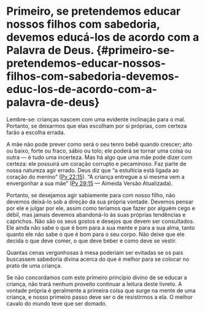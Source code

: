 # Primeiro, se pretendemos educar nossos filhos com sabedoria, devemos educá-los de acordo com a Palavra de Deus. {#primeiro-se-pretendemos-educar-nossos-filhos-com-sabedoria-devemos-educ-los-de-acordo-com-a-palavra-de-deus}

Lembre-se: crianças nascem com uma evidente inclinação para o mal. Portanto, se deixarmos que elas escolham por si próprias, com certeza farão a escolha errada.

A mãe não pode prever como será o seu tenro bebê quando crescer; alto ou baixo, forte ou fraco, sábio ou tolo; ele poderá se tornar uma coisa ou outra — é tudo uma incerteza. Mas há algo que uma mãe pode dizer com certeza: ele possuirá um coração corrupto e pecaminoso. Faz parte de nossa natureza agir errado. Deus diz que “a estultícia está ligada ao coração do menino” ([Pv 22:15](http://bibliaonline.com.br/acf/pv/22/15)). “A criança entregue a si mesma vem a envergonhar a sua mãe” ([Pv 29:15](http://bibliaonline.com.br/acf/pv/29/15) — Almeida Versão Atualizada).

Portanto, se desejamos agir sabiamente para com nosso filho, não devemos deixá-lo sob a direção da sua própria vontade. Devemos pensar por ele e julgar por ele, assim como teríamos que fazer por alguém cego e débil, mas jamais devemos abandoná-lo às suas próprias tendências e caprichos. Não são os seus gostos e desejos que devem ser consultados. Ele ainda não sabe o que é bom para a sua mente e para a sua alma, tanto quanto ele não sabe o que é bom para o seu corpo. Não deixe que ele decida o que deve comer, o que deve beber e como deve se vestir.

Quantas cenas vergonhosas à mesa poderiam ser evitadas se os pais buscassem sabedoria divina acerca do que é melhor para se colocar no prato de uma criança.

Se não concordamos com este primeiro princípio divino de se educar a criança, não trará nenhum proveito continuar a leitura deste livreto. A vontade própria é geralmente a primeira coisa que surge na mente de uma criança, e nosso primeiro passo deve ser o de resistirmos a ela. O melhor cavalo do mundo teve que ser domado.